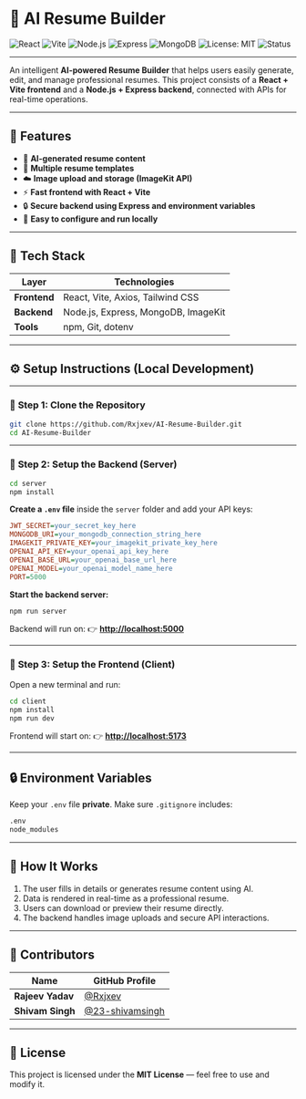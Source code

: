 # 🧠 **AI Resume Builder**

![React](https://img.shields.io/badge/Frontend-React-blue?logo=react)
![Vite](https://img.shields.io/badge/Bundler-Vite-646CFF?logo=vite)
![Node.js](https://img.shields.io/badge/Backend-Node.js-green?logo=node.js)
![Express](https://img.shields.io/badge/Framework-Express-lightgrey?logo=express)
![MongoDB](https://img.shields.io/badge/Database-MongoDB-green?logo=mongodb)
![License: MIT](https://img.shields.io/badge/License-MIT-yellow.svg)
![Status](https://img.shields.io/badge/Status-In%20Development-orange)

---

An intelligent **AI-powered Resume Builder** that helps users easily generate, edit, and manage professional resumes.
This project consists of a **React + Vite frontend** and a **Node.js + Express backend**, connected with APIs for real-time operations.

---

## 🚀 **Features**

* 🧾 **AI-generated resume content**
* 🎨 **Multiple resume templates**
* ☁️ **Image upload and storage (ImageKit API)**
* ⚡ **Fast frontend with React + Vite**
* 🔒 **Secure backend using Express and environment variables**
* 🧠 **Easy to configure and run locally**

---

## 🧰 **Tech Stack**

| **Layer**    | **Technologies**                    |
| ------------ | ----------------------------------- |
| **Frontend** | React, Vite, Axios, Tailwind CSS    |
| **Backend**  | Node.js, Express, MongoDB, ImageKit |
| **Tools**    | npm, Git, dotenv                    |

---

## ⚙️ **Setup Instructions (Local Development)**

---

### 🔹 **Step 1: Clone the Repository**

```bash
git clone https://github.com/Rxjxev/AI-Resume-Builder.git
cd AI-Resume-Builder
```

---

### 🔹 **Step 2: Setup the Backend (Server)**

```bash
cd server
npm install
```

**Create a `.env` file** inside the `server` folder and add your API keys:

```ini
JWT_SECRET=your_secret_key_here
MONGODB_URI=your_mongodb_connection_string_here
IMAGEKIT_PRIVATE_KEY=your_imagekit_private_key_here
OPENAI_API_KEY=your_openai_api_key_here
OPENAI_BASE_URL=your_openai_base_url_here
OPENAI_MODEL=your_openai_model_name_here
PORT=5000

```

**Start the backend server:**

```bash
npm run server
```

Backend will run on:
👉 **[http://localhost:5000](http://localhost:5000)**

---

### 🔹 **Step 3: Setup the Frontend (Client)**

Open a new terminal and run:

```bash
cd client
npm install
npm run dev
```

Frontend will start on:
👉 **[http://localhost:5173](http://localhost:5173)**

---

## 🔒 **Environment Variables**

Keep your `.env` file **private**.
Make sure `.gitignore` includes:

```bash
.env
node_modules
```

---

## 🧠 **How It Works**

1. The user fills in details or generates resume content using AI.
2. Data is rendered in real-time as a professional resume.
3. Users can download or preview their resume directly.
4. The backend handles image uploads and secure API interactions.

---

## 👥 **Contributors**

| **Name**         | **GitHub Profile**                                   |
| ---------------- | ---------------------------------------------------- |
| **Rajeev Yadav** | [@Rxjxev](https://github.com/Rxjxev)                 |
| **Shivam Singh** | [@23-shivamsingh](https://github.com/23-shivamsingh) |

---

## 📜 **License**

This project is licensed under the **MIT License** — feel free to use and modify it.
